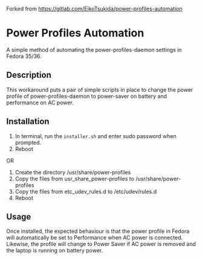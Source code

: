 Forked from https://gitlab.com/EikoTsukida/power-profiles-automation

# Power Profiles Automation

A simple method of automating the power-profiles-daemon settings in Fedora 35/36.

## Description
This workaround puts a pair of simple scripts in place to change the power profile of power-profiles-daemon to power-saver on battery and performance on AC power.

## Installation
1. In terminal, run the `installer.sh` and enter sudo password when prompted.
2. Reboot

OR

1. Create the directory /usr/share/power-profiles
2. Copy the files from usr_share_power-profiles to /usr/share/power-profiles
3. Copy the files from etc_udev_rules.d to /etc/udev/rules.d
4. Reboot

## Usage
Once installed, the expected behaviour is that the power profile in Fedora will automatically be set to Performance when AC power is connected. Likewise, the profile will change to Power Saver if AC power is removed and the laptop is running on battery power.
